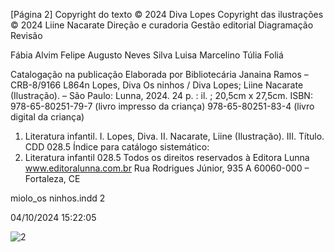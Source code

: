 [Página 2]
Copyright do texto © 2024 Diva Lopes
Copyright das ilustrações © 2024 Liine Nacarate
Direção e curadoria
Gestão editorial
Diagramação
Revisão

Fábia Alvim
Felipe Augusto Neves Silva
Luisa Marcelino
Túlia Foliá

Catalogação na publicação
Elaborada por Bibliotecária Janaina Ramos – CRB-8/9166
L864n
Lopes, Diva
Os ninhos / Diva Lopes; Liine Nacarate (Ilustração). –
São Paulo: Lunna, 2024.
24 p. : il. ; 20,5cm x 27,5cm.
ISBN: 978-65-80251-79-7 (livro impresso da criança)
978-65-80251-83-4 (livro digital da criança)
1. Literatura infantil. I. Lopes, Diva. II. Nacarate, Liine (Ilustração). III. Título.
CDD 028.5
Índice para catálogo sistemático:
1. Literatura infantil 028.5
Todos os direitos reservados à Editora Lunna
www.editoralunna.com.br
Rua Rodrigues Júnior, 935 A
60060-000 – Fortaleza, CE

miolo_os ninhos.indd 2

04/10/2024 15:22:05

![2](./img/page_2-01.jpg)
